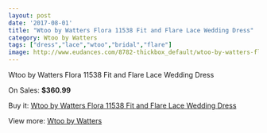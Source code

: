 ```yaml
---
layout: post
date: '2017-08-01'
title: "Wtoo by Watters Flora 11538 Fit and Flare Lace Wedding Dress"
category: Wtoo by Watters
tags: ["dress","lace","wtoo","bridal","flare"]
image: http://www.eudances.com/8782-thickbox_default/wtoo-by-watters-flora-11538-fit-and-flare-lace-wedding-dress.jpg
---
```

Wtoo by Watters Flora 11538 Fit and Flare Lace Wedding Dress

On Sales: **$360.99**
<a href="https://www.eudances.com/en/wtoo-by-watters/2966-wtoo-by-watters-flora-11538-fit-and-flare-lace-wedding-dress.html"><amp-img layout="responsive" width="600" height="600" src="//www.eudances.com/8782-thickbox_default/wtoo-by-watters-flora-11538-fit-and-flare-lace-wedding-dress.jpg" alt="Wtoo by Watters Flora 11538 Fit and Flare Lace Wedding Dress 0" /></a>
<a href="https://www.eudances.com/en/wtoo-by-watters/2966-wtoo-by-watters-flora-11538-fit-and-flare-lace-wedding-dress.html"><amp-img layout="responsive" width="600" height="600" src="//www.eudances.com/8785-thickbox_default/wtoo-by-watters-flora-11538-fit-and-flare-lace-wedding-dress.jpg" alt="Wtoo by Watters Flora 11538 Fit and Flare Lace Wedding Dress 1" /></a>
<a href="https://www.eudances.com/en/wtoo-by-watters/2966-wtoo-by-watters-flora-11538-fit-and-flare-lace-wedding-dress.html"><amp-img layout="responsive" width="600" height="600" src="//www.eudances.com/8784-thickbox_default/wtoo-by-watters-flora-11538-fit-and-flare-lace-wedding-dress.jpg" alt="Wtoo by Watters Flora 11538 Fit and Flare Lace Wedding Dress 2" /></a>
<a href="https://www.eudances.com/en/wtoo-by-watters/2966-wtoo-by-watters-flora-11538-fit-and-flare-lace-wedding-dress.html"><amp-img layout="responsive" width="600" height="600" src="//www.eudances.com/8783-thickbox_default/wtoo-by-watters-flora-11538-fit-and-flare-lace-wedding-dress.jpg" alt="Wtoo by Watters Flora 11538 Fit and Flare Lace Wedding Dress 3" /></a>

Buy it: [Wtoo by Watters Flora 11538 Fit and Flare Lace Wedding Dress](https://www.eudances.com/en/wtoo-by-watters/2966-wtoo-by-watters-flora-11538-fit-and-flare-lace-wedding-dress.html "Wtoo by Watters Flora 11538 Fit and Flare Lace Wedding Dress")

View more: [Wtoo by Watters](https://www.eudances.com/en/49-wtoo-by-watters "Wtoo by Watters")